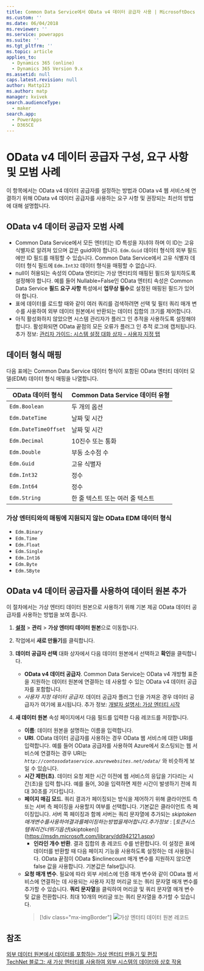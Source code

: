 ```yaml
---
title: Common Data Service에서 OData v4 데이터 공급자 사용 | MicrosoftDocs
ms.custom: ''
ms.date: 06/04/2018
ms.reviewer: ''
ms.service: powerapps
ms.suite: ''
ms.tgt_pltfrm: ''
ms.topic: article
applies_to:
  - Dynamics 365 (online)
  - Dynamics 365 Version 9.x
ms.assetid: null
caps.latest.revision: null
author: Mattp123
ms.author: matp
manager: kvivek
search.audienceType:
  - maker
search.app:
  - PowerApps
  - D365CE
---
```


# <a name="odata-v4-data-provider-configuration-requirements-and-best-practices"></a>OData v4 데이터 공급자 구성, 요구 사항 및 모범 사례

이 항목에서는 OData v4 데이터 공급자를 설정하는 방법과 OData v4 웹 서비스에 연결하기 위해 OData v4 데이터 공급자를 사용하는 요구 사항 및 권장되는 최선의 방법에 대해 설명합니다. 

## <a name="odata-v4-data-provider-best-practices"></a>OData v4 데이터 공급자 모범 사례

- Common Data Service에서 모든 엔터티는 ID 특성을 지녀야 하며 이 ID는 고유 식별자로 알려져 있으며 값은 guid여야 합니다.  `Edm.Guid` 데이터 형식의 외부 필드에만 ID 필드를 매핑할 수 있습니다.  Common Data Service에서 고유 식별자 데이터 형식 필드에 `Edm.Int32` 데이터 형식을 매핑할 수 없습니다.
-  null이 허용되는 속성의 OData 엔터티는 가상 엔터티의 매핑된 필드와 일치하도록 설정해야 합니다. 예를 들어 Nullable=False인 OData 엔터티 속성은 Common Data Service **필드 요구 사항** 특성에서 **업무상 필수**로 설정된 매핑된 필드가 있어야 합니다. 
- 표에 데이터를 로드할 때와 같이 여러 쿼리를 검색하려면 선택 및 필터 쿼리 매개 변수를 사용하여 외부 데이터 원본에서 반환되는 데이터 집합의 크기를 제어합니다.
- 아직 활성화하지 않았으면 시스템 관리자가 플러그 인 추적을 사용하도록 설정해야 합니다. 활성화되면 OData 끝점의 모든 오류가 플러그 인 추적 로그에 캡처됩니다. 추가 정보:  [관리자 가이드: 시스템 설정 대화 상자 - 사용자 지정 탭](/dynamics365/customer-engagement/admin/system-settings-dialog-box-customization-tab) 

## <a name="data-type-mapping"></a>데이터 형식 매핑

다음 표에는 Common Data Service 데이터 형식이 포함된 OData 엔터티 데이터 모델(EDM) 데이터 형식 매핑을 나열합니다. 

|OData 데이터 형식|Common Data Service 데이터 유형  |
|---------|---------|
|`Edm.Boolean`|두 개의 옵션|
|`Edm.DateTime`|날짜 및 시간|
|`Edm.DateTimeOffset`|날짜 및 시간|
|`Edm.Decimal`|10진수 또는 통화|
|`Edm.Double`|부동 소수점 수|
|`Edm.Guid`|고유 식별자|
|`Edm.Int32`|정수|
|`Edm.Int64`|정수|
|`Edm.String`|한 줄 텍스트 또는 여러 줄 텍스트|


### <a name="odata-edm-data-types-that-are-not-supported-for-mapping-with-virtual-entities"></a>가상 엔터티와의 매핑에 지원되지 않는 OData EDM 데이터 형식 

- `Edm.Binary `
- `Edm.Time` 
- `Edm.Float `
- `Edm.Single` 
- `Edm.Int16` 
- `Edm.Byte` 
- `Edm.SByte`

 
## <a name="add-a-data-source-using-the-odata-v4-data-provider"></a>OData v4 데이터 공급자를 사용하여 데이터 원본 추가

이 절차에서는 가상 엔터티 데이터 원본으로 사용하기 위해 기본 제공 OData 데이터 공급자를 사용하는 방법을 보여 줍니다.   
  
1. **[설정](../model-driven-apps/advanced-navigation.md#settings)** > **관리** > **가상 엔터티 데이터 원본**으로 이동합니다.  
1. 작업에서 **새로 만들기**를 클릭합니다.  
1. **데이터 공급자 선택** 대화 상자에서 다음 데이터 원본에서 선택하고 **확인**을 클릭합니다.  
  
    - **OData v4 데이터 공급자**. Common Data Service는 OData v4 개방형 표준을 지원하는 데이터 원본에 연결하는 데 사용할 수 있는 OData v4 데이터 공급자를 포함합니다.  
    - *사용자 지정 데이터 공급자*. 데이터 공급자 플러그 인을 가져온 경우 데이터 공급자가 여기에 표시됩니다. 추가 정보:  [개발자 설명서: 가상 엔터티 시작](/dynamics365/customer-engagement/developer/virtual-entities/get-started-ve)  
    
1. **새 데이터 원본** 속성 페이지에서 다음 필드를 입력한 다음 레코드를 저장합니다.  
  
    - **이름**: 데이터 원본을 설명하는 이름을 입력합니다.  
    - **URI**. OData 데이터 공급자를 사용하는 경우 OData 웹 서비스에 대한 URI를 입력합니다. 예를 들어 OData 공급자를 사용하여 Azure에서 호스팅되는 웹 서비스에 연결하는 경우 URI는 *`http://contosodataservice.azurewebsites.net/odata/`* 와 비슷하게 보일 수 있습니다.  
    - **시간 제한(초)**. 데이터 요청 제한 시간 이전에 웹 서비스의 응답을 기다리는 시간(초)을 입력 합니다. 예를 들어, 30을 입력하면 제한 시간이 발생하기 전에 최대 30초를 기다립니다.  
    - **페이지 매김 모드**. 쿼리 결과가 페이징되는 방식을 제어하기 위해 클라이언트 측 또는 서버 측 페이징을 사용할지 여부를 선택합니다. 기본값은 클라이언트 측 페이징입니다. 서버 쪽 페이징과 함께 서버는 쿼리 문자열에 추가되는 $skiptoken 매개 변수를 사용하여 결과를 페이징하는 방법을 제어합니다. 추가 정보:  [토큰 시스템 쿼리 건너뛰기 옵션($skiptoken)](https://msdn.microsoft.com/library/dd942121.aspx)  
        -  **인라인 개수 반환**. 결과 집합의 총 레코드 수를 반환합니다. 이 설정은 표에 데이터를 반환할 때 다음 페이지 기능을 사용하도록 설정하는 데 사용됩니다. OData 끝점이 OData $inclinecount 매개 변수를 지원하지 않으면 false 값을 사용합니다. 기본값은 false입니다.
    - **요청 매개 변수**. 필요에 따라 외부 서비스에 인증 매개 변수와 같이 OData 웹 서비스에 연결하는 데 사용되는 사용자 지정 머리글 또는 쿼리 문자열 매개 변수를 추가할 수 있습니다. **쿼리 문자열**을 클릭하여 머리글 및 쿼리 문자열 매개 변수 및 값을 전환합니다. 최대 10개의 머리글 또는 쿼리 문자열을 추가할 수 있습니다. 
        > [!div class="mx-imgBorder"] 
        > ![가상 엔터티 데이터 원본 레코드](media/virtual-entity-data-source.png) 


## <a name="see-also"></a>참조  

[외부 데이터 원본에서 데이터를 포함하는 가상 엔터티 만들기 및 편집](create-edit-virtual-entities.md) <br/>
[TechNet 블로그: 새 가상 엔터티를 사용하여 외부 시스템의 데이터와 상호 작용](https://blogs.technet.microsoft.com/lystavlen/2017/09/08/virtual-entities/)
